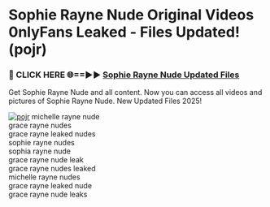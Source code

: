 # Sophie Rayne Nude Original Videos 0nlyFans Leaked - Files Updated! (pojr)

<h3>🔴 CLICK HERE 🌐==►► <a href="https://tinyurl.com/4mcuefdz" rel="nofollow">Sophie Rayne Nude Updated Files</a></h3>

Get Sophie Rayne Nude and all content. Now you can access all videos and pictures of Sophie Rayne Nude. New Updated Files 2025!

[![pojr](https://i.imgur.com/StAQSOY.gif)](https://tinyurl.com/4mcuefdz)
michelle rayne nude<br>
grace rayne nudes<br>
grace rayne leaked nudes<br>
sophie rayne nudes<br>
sophia rayne nude<br>
grace rayne nude leak<br>
grace rayne nudes leaked<br>
michelle rayne nudes<br>
grace rayne leaked nude<br>
grace rayne nude leaks